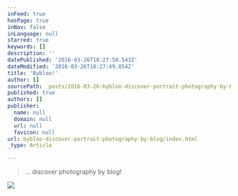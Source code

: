 ```yaml
---
inFeed: true
hasPage: true
inNav: false
inLanguage: null
starred: true
keywords: []
description: ''
datePublished: '2016-03-26T18:27:50.543Z'
dateModified: '2016-03-26T18:27:49.854Z'
title: 'Bybloo!'
author: []
sourcePath: _posts/2016-03-26-bybloo-discover-portrait-photography-by-blog.md
published: true
authors: []
publisher:
  name: null
  domain: null
  url: null
  favicon: null
url: bybloo-discover-portrait-photography-by-blog/index.html
_type: Article

---
```

> ... discover photography by blog!

![](https://the-grid-user-content.s3-us-west-2.amazonaws.com/4d9eba94-db18-42e7-8e59-8f17770ceb2b.jpg)